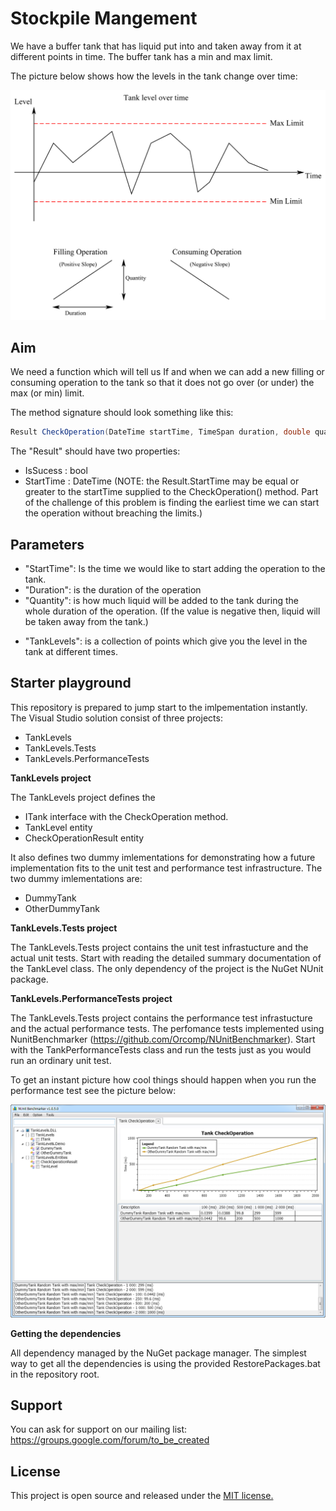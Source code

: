 Stockpile Mangement
==

We have a buffer tank that has liquid put into and taken away from it at different points in time. The buffer tank has a min and max limit.

The picture below shows how the levels in the tank change over time:


![Tank level over time](doc/img/StockpileManagement.png) 


## Aim

We need a function which will tell us If and when we can add a new filling or consuming operation to the tank so that it does not go over (or under) the max (or min) limit.

The method signature should look something like this:

```csharp
Result CheckOperation(DateTime startTime, TimeSpan duration, double quantity, TankLevels tankLevels);
```

The "Result" should have two properties:
- IsSucess : bool
- StartTime : DateTime (NOTE: the Result.StartTime may be equal or greater to the startTime supplied to the CheckOperation() method. Part of the challenge of this problem is finding the earliest time we can start the operation without breaching the limits.)

## Parameters

- "StartTime": Is the time we would like to start adding the operation to the tank.
- "Duration": is the duration of the operation
- "Quantity": is how much liquid will be added to the tank during the whole duration of the operation. (If the value is negative then, liquid will be taken away from the tank.) 
* "TankLevels": is a collection of points which give you the level in the tank at different times.

## Starter playground

This repository is prepared to jump start to the imlpementation instantly. The Visual Studio solution consist of three projects:

* TankLevels
* TankLevels.Tests
* TankLevels.PerformanceTests

**TankLevels project** 

The TankLevels project defines the

* ITank interface with the CheckOperation method.
* TankLevel entity 
* CheckOperationResult entity

It also defines two dummy imlementations for demonstrating how a future implementation fits to the unit test and performance test infrastructure.
The two dummy imlementations are:
* DummyTank
* OtherDummyTank

**TankLevels.Tests project** 

The TankLevels.Tests project contains the unit test infrastucture and the actual unit tests. Start with reading the detailed summary documentation of the TankLevel class.
The only dependency of the project is the NuGet NUnit package.

**TankLevels.PerformanceTests project** 

The TankLevels.Tests project contains the performance test infrastucture and the actual performance tests. 
The perfomance tests implemented using NunitBenchmarker (https://github.com/Orcomp/NUnitBenchmarker). Start with the TankPerformanceTests class and run the tests just as you would run an ordinary unit test.

To get an instant picture how cool things should happen when you run the performance test see the picture below:

![Performance testing](doc/img/nunitbenchmarker.png) 

**Getting the dependencies** 

All dependency managed by the NuGet package manager.
The simplest way to get all the dependencies is using the provided RestorePackages.bat in the repository root.

## Support

You can ask for support on our mailing list: https://groups.google.com/forum/to_be_created

## License

This project is open source and released under the [MIT license.](License.txt)


